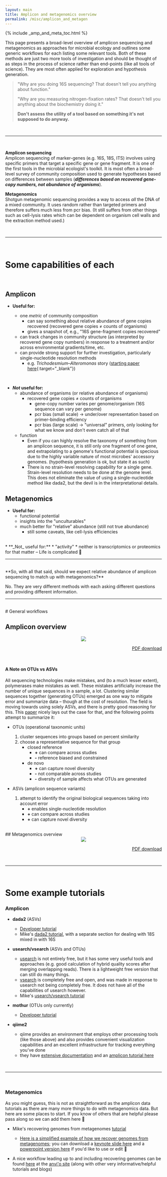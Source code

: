 ```yaml
---
layout: main
title: Amplicon and metagenomics overview 
permalink: /misc/amplicon_and_metagen
---  
```


{% include _amp_and_meta_toc.html %}

This page presents a broad-level overview of amplicon sequencing and metagenomics as approaches for microbial ecology and outlines some generic workflows for each listing some relevant tools. Both of these methods are just two more tools of investigation and should be thought of as steps in the process of science rather than end-points (like all tools of science). They are most often applied for exploration and hypothesis generation. 


> "Why are you doing 16S sequencing? That doesn't tell you anything about function."  
> 
> "Why are you measuring nitrogen-fixation rates? That doesn't tell you anything about the biochemistry doing it."  
> 
> **Don't assess the utility of a tool based on something it's not supposed to do anyway.**

<br>

___
<br>

**Amplicon sequencing**  
Amplicon sequencing of marker-genes (e.g. 16S, 18S, ITS) involves using specific primers that target a specific gene or gene fragment. It is one of the first tools in the microbial ecologist's toolkit. It is most often a broad-level survey of community composition used to generate hypotheses based on differences between samples (***differences based on recovered gene-copy numbers, not abundance of organisms***).

**Metagenomics**  
Shotgun metagenomic sequencing provides a way to access *all* the DNA of a mixed community. It uses random rather than targeted primers and therefore suffers much less from pcr bias. (It still suffers from other things such as cell-lysis rates which can be dependent on organism cell walls and the extraction method used.)

<br>

___
<br>

# Some capabilities of each
<br>

## Amplicon
* **Useful for:**

    * one *metric* of community composition
        * can say something about relative abundance of gene copies recovered (recovered gene copies ≠ counts of organisms)
        * gives a snapshot of, e.g., "16S gene-fragment copies recovered"
    * can track changes in community structure (as interpreted by recovered gene copy numbers) in response to a treatment and/or across environmental gradients/time, etc.
    * can provide strong support for further investigation, particularly single-nucleotide resolution methods
        * e.g. *Trichodesmium–Alteromonas* story ([starting paper here](https://www.nature.com/articles/ismej201749){:target="_blank"})  
<br>

* **_Not_ useful for:**
    * abundance of organisms (or relative abundance of organisms)
        * recovered gene copies ≠ counts of organisms
            * gene-copy number varies per genome/organism (16S sequence can vary per genome)
            * pcr bias (small scale) -> under/over representation based on primer-binding efficiency
            * pcr bias (large scale) -> "universal" primers, only looking for what we know and don't even catch all of that 
    * function
        * Even if you can highly resolve the taxonomy of something from an amplicon sequence, it is still only one fragment of one gene, and extrapolating to a genome's functional potential is specious due to the highly variable nature of most microbes' accessory genomes. (hypothesis generation is ok, but state it as such)
        * There is no strain-level resolving capability for a single gene. Strain-level resolution needs to be done at the genome level. This does not eliminate the value of using a single-nucleotide method like dada2, but the devil is in the interpretational details.
        
## Metagenomics
* **Useful for:**
    * functional potential
    * insights into the "unculturables" 
    * much better for "relative" abundance (still not true abundance)
        * still some caveats, like cell-lysis efficiencies  
<br>
* **_Not_ useful for:**
    * "activity"
        * neither is transcriptomics or proteomics for that matter – Life is complicated 🙂
<br>

---
<br>
**So, with all that said, should we expect relative abundance of amplicon sequencing to match up with metagenomics?**

No. They are very different methods with each asking different questions and providing different information.

___
<br>
# General workflows

## Amplicon overview

<center><a href="{{ site.url }}/images/amplicon_overview.png"><img src="{{ site.url }}/images/amplicon_overview.png"></a></center>

<p align="right"><a href="https://ndownloader.figshare.com/files/15628100">PDF download</a></p>

<br>

#### A Note on OTUs vs ASVs  

All sequencing technologies make mistakes, and (to a much lesser extent), polymerases make mistakes as well. These mistakes artificially increase the number of unique sequences in a sample, a lot. Clustering similar sequences together (generating OTUs) emerged as one way to mitigate error and summarize data – though at the cost of resolution. The field is moving towards using solely ASVs, and there is pretty good reasoning for this. This [paper](https://www.nature.com/articles/ismej2017119) nicely lays out the case for that, and the following points attempt to summarize it:  

* OTUs (operational taxonomic units)
    1. cluster sequences into groups based on percent similarity
    2. choose a representative sequence for that group
        * closed reference
            * **\+** can compare across studies
            * **\-** reference biased and constrained
        * de novo
            * **\+** can capture novel diversity
            * **\-** not comparable across studies
            * **\-** diversity of sample affects what OTUs are generated

* ASVs (amplicon sequence variants)
    1. attempt to identify the original biological sequences taking into account error
        * **\+** enables single-nucleotide resolution
        * **\+** can compare across studies
        * **\+** can capture novel diversity

<br>
## Metagenomics overview

<center><a href="{{ site.url }}/images/metagenomics_overview.png"><img src="{{ site.url }}/images/metagenomics_overview.png"></a></center>

<p align="right"><a href="https://ndownloader.figshare.com/files/15628103">PDF download</a></p>


<br>

___
<br>

# Some example tutorials

<h3><b>Amplicon</b></h3>

* **dada2** (ASVs)
    * [Developer tutorial](https://benjjneb.github.io/dada2/tutorial.html)
    * Mike's [dada2 tutorial](https://astrobiomike.github.io/amplicon/dada2_workflow_ex), with a separate section for dealing with 18S mixed in with 16S
* **usearch/vsearch** (ASVs and OTUs)
    * [usearch](https://www.drive5.com/usearch/) is not entirely free, but it has some very useful tools and approaches (e.g. good calculation of hybrid quality scores after merging overlapping reads). There is a lightweight free version that can still do many things.
    * [vsearch](https://github.com/torognes/vsearch/wiki/VSEARCH-pipeline) is completely free and open, and was made in response to usearch not being completely free. It does not have all of the capabilities of usearch however.
    * Mike's [usearch/vsearch tutorial](https://astrobiomike.github.io/amplicon/workflow_ex)
* **mothur** (OTUs only currently)
    * [Developer tutorial](https://www.mothur.org/wiki/MiSeq_SOP)

* **qiime2** 
    * qiime provides an environment that employs other processing tools (like those above) and also provides convenient visualization capabilities and an excellent infrastructure for tracking everything you've done
    * they have [extensive documentation](https://docs.qiime2.org/2018.6/) and an [amplicon tutorial here](https://docs.qiime2.org/2018.6/tutorials/moving-pictures/)

<br>

---
<br>

<h3><b>Metagenomics</b></h3>

As you might guess, this is not as straightforward as the amplicon data tutorials as there are many more things to do with metagenomics data. But here are some places to start. If you know of others that are helpful please pass along so we can add them here 🙂

- Mike's recovering genomes from metagenomes [tutorial](https://astrobiomike.github.io/metagenomics/metagen_anvio)
	- [Here is a simplified example of how we recover genomes from metagenomes](/images/gen_from_metagen_slide.png); you can download a <a href="https://ndownloader.figshare.com/files/12367211">keynote slide here</a> and a <a href="https://ndownloader.figshare.com/files/12367226">powerpoint version here</a> if you'd like to use or edit 🙂  


- A nice workflow leading up to and including recovering genomes can be found [here](http://merenlab.org/tutorials/infant-gut/) at the [anvi'o site](http://merenlab.org/software/anvio/) (along with other very informative/helpful tutorials and blogs)
